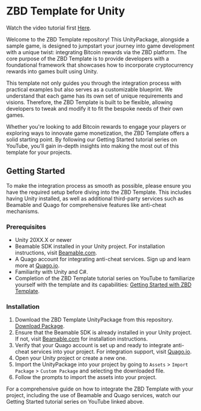 # ZBD Template for Unity

Watch the video tutorial first [Here](https://www.youtube.com/playlist?list=PLaMJnpgudSAByEzoQ0wa3FSa2dx0VMtET).

Welcome to the ZBD Template repository! This UnityPackage, alongside a sample game, is designed to jumpstart your journey into game development with a unique twist: integrating Bitcoin rewards via the ZBD platform. The core purpose of the ZBD Template is to provide developers with a foundational framework that showcases how to incorporate cryptocurrency rewards into games built using Unity.

This template not only guides you through the integration process with practical examples but also serves as a customizable blueprint. We understand that each game has its own set of unique requirements and visions. Therefore, the ZBD Template is built to be flexible, allowing developers to tweak and modify it to fit the bespoke needs of their own games.

Whether you're looking to add Bitcoin rewards to engage your players or exploring ways to innovate game monetization, the ZBD Template offers a solid starting point. By following our Getting Started tutorial series on YouTube, you'll gain in-depth insights into making the most out of this template for your projects.

## Getting Started

To make the integration process as smooth as possible, please ensure you have the required setup before diving into the ZBD Template. This includes having Unity installed, as well as additional third-party services such as Beamable and Quago for comprehensive features like anti-cheat mechanisms.

### Prerequisites

- Unity 20XX.X or newer
- Beamable SDK installed in your Unity project. For installation instructions, visit [Beamable.com](https://beamable.com).
- A Quago account for integrating anti-cheat services. Sign up and learn more at [Quago.io](https://quago.io).
- Familiarity with Unity and C#.
- Completion of the ZBD Template tutorial series on YouTube to familiarize yourself with the template and its capabilities: [Getting Started with ZBD Template](https://www.youtube.com/playlist?list=PLaMJnpgudSAByEzoQ0wa3FSa2dx0VMtET).

### Installation

1. Download the ZBD Template UnityPackage from this repository. [Download Package](https://github.com/mandelmonkey/zbdtemplate/releases).
2. Ensure that the Beamable SDK is already installed in your Unity project. If not, visit [Beamable.com](https://beamable.com) for installation instructions.
3. Verify that your Quago account is set up and ready to integrate anti-cheat services into your project. For integration support, visit [Quago.io](https://quago.io).
4. Open your Unity project or create a new one.
5. Import the UnityPackage into your project by going to `Assets` > `Import Package` > `Custom Package` and selecting the downloaded file.
6. Follow the prompts to import the assets into your project.

For a comprehensive guide on how to integrate the ZBD Template with your project, including the use of Beamable and Quago services, watch our Getting Started tutorial series on YouTube linked above.
